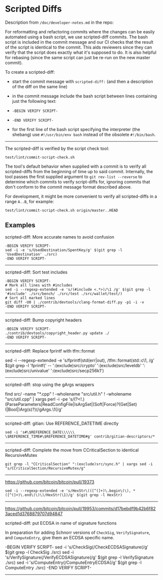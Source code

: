 # Scripted Diffs

Description from `/doc/developer-notes.md` in the repo:

For reformatting and refactoring commits where the changes can be easily
automated using a bash script, we use scripted-diff commits. The bash script is
included in the commit message and our CI checks that the result of the script
is identical to the commit. This aids reviewers since they can verify that the
script does exactly what it's supposed to do. It is also helpful for rebasing
(since the same script can just be re-run on the new master commit).

To create a scripted-diff:

- start the commit message with `scripted-diff:` (and then a description of the
  diff on the same line)

- in the commit message include the bash script between lines containing just
  the following text:

- `-BEGIN VERIFY SCRIPT-`

- `-END VERIFY SCRIPT-`

- for the first line of the bash script specifying the interpreter (the shebang)
  use `#!/usr/bin/env bash` instead of the obsolete `#!/bin/bash`.

-----

The scripted-diff is verified by the script check tool:
```
test/lint/commit-script-check.sh
```
The tool's default behavior when supplied with a commit is to verify all
scripted-diffs from the beginning of time up to said commit. Internally, the
tool passes the first supplied argument to `git rev-list --reverse` to determine
which commits to verify script-diffs for, ignoring commits that don't conform to
the commit message format described above.

For development, it might be more convenient to verify all scripted-diffs in a
range `A..B`, for example:
```
test/lint/commit-script-check.sh origin/master..HEAD
```

## Examples

scripted-diff: More accurate names to avoid confusion
```
-BEGIN VERIFY SCRIPT-
sed -i -e 's/UsedDestination/SpentKey/g' $(git grep -l 'UsedDestination' ./src)
-END VERIFY SCRIPT-
```
-----

scripted-diff: Sort test includes
```
-BEGIN VERIFY SCRIPT-
# Mark all lines with #includes
sed -i --regexp-extended -e 's/(#include <.*>)/\1 /g' $(git grep -l '#include' ./src/bench/ ./src/test ./src/wallet/test/)
# Sort all marked lines
git diff -U0 | ./contrib/devtools/clang-format-diff.py -p1 -i -v
-END VERIFY SCRIPT-
```
-----

scripted-diff: Bump copyright headers
```
-BEGIN VERIFY SCRIPT-
./contrib/devtools/copyright_header.py update ./
-END VERIFY SCRIPT-
```
-----

scripted-diff: Replace fprintf with tfm::format

sed -i --regexp-extended -e 's/fprintf\(std(err|out), /tfm::format(std::c\1, /g' $(git grep -l 'fprintf(' -- ':(exclude)src/crypto' ':(exclude)src/leveldb' ':(exclude)src/univalue' ':(exclude)src/secp256k1')

-----

scripted-diff: stop using the gArgs wrappers

find src/ -name "*.cpp" ! -wholename "src/util.h" ! -wholename "src/util.cpp" | xargs perl -i -pe 's/(?<!\.)(ParseParameters|ReadConfigFile|IsArgSet|(Soft|Force)?(Get|Set)(|Bool|)Arg(s)?)\(/gArgs.\1(/g'

-----

scripted-diff: gitian: Use REFERENCE_DATETIME directly

    sed -i 's#\$REFERENCE_DATE\\\\\\ \$REFERENCE_TIME#\$REFERENCE_DATETIME#g' contrib/gitian-descriptors/*

-----

scripted-diff: Complete the move from CCriticalSection to identical RecursiveMutex

    git grep -l "CCriticalSection" ":(exclude)src/sync.h" | xargs sed -i "s/CCriticalSection/RecursiveMutex/g"

-----

https://github.com/bitcoin/bitcoin/pull/19373

    sed -i --regexp-extended -e 's/HexStr\(([^(]+)\.begin\(\), *([^(]+)\.end\(\)\)/HexStr(\1)/g' $(git grep -l HexStr)

-----

https://github.com/bitcoin/bitcoin/pull/19953/commits/d17bebdf9b42b6f823aced1d3768879707d94847

scripted-diff: put ECDSA in name of signature functions

In preparation for adding Schnorr versions of `CheckSig`, `VerifySignature`, and
`ComputeEntry`, give them an ECDSA specific name.

-BEGIN VERIFY SCRIPT-
sed -i 's/CheckSig(/CheckECDSASignature(/g' $(git grep -l CheckSig ./src)
sed -i 's/VerifySignature(/VerifyECDSASignature(/g' $(git grep -l VerifySignature ./src)
sed -i 's/ComputeEntry(/ComputeEntryECDSA(/g' $(git grep -l ComputeEntry ./src)
-END VERIFY SCRIPT-

-----
